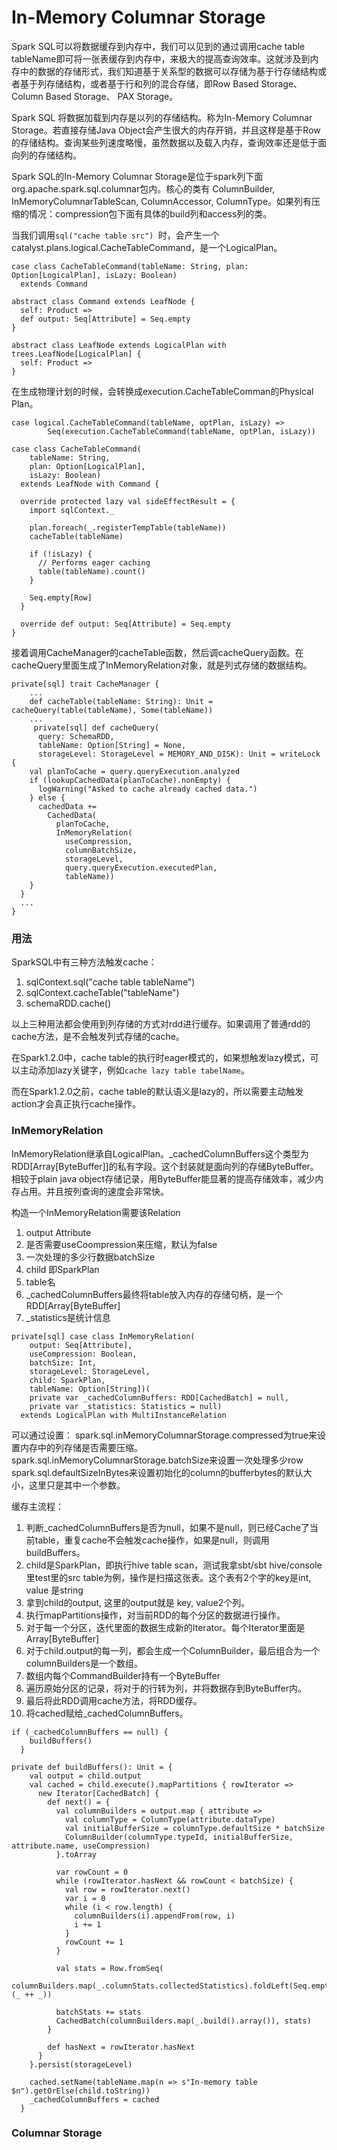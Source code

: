 # In-Memory Columnar Storage

Spark SQL可以将数据缓存到内存中，我们可以见到的通过调用cache table tableName即可将一张表缓存到内存中，来极大的提高查询效率。这就涉及到内存中的数据的存储形式，我们知道基于关系型的数据可以存储为基于行存储结构或者基于列存储结构，或者基于行和列的混合存储，即Row Based Storage、Column Based Storage、 PAX Storage。

Spark SQL 将数据加载到内存是以列的存储结构。称为In-Memory Columnar Storage。若直接存储Java Object会产生很大的内存开销，并且这样是基于Row的存储结构。查询某些列速度略慢，虽然数据以及载入内存，查询效率还是低于面向列的存储结构。

Spark SQL的In-Memory Columnar Storage是位于spark列下面org.apache.spark.sql.columnar包内。核心的类有 ColumnBuilder,  InMemoryColumnarTableScan, ColumnAccessor, ColumnType。如果列有压缩的情况：compression包下面有具体的build列和access列的类。

当我们调用```sql("cache table src") ```时，会产生一个catalyst.plans.logical.CacheTableCommand，是一个LogicalPlan。

```
case class CacheTableCommand(tableName: String, plan: Option[LogicalPlan], isLazy: Boolean)
  extends Command

abstract class Command extends LeafNode {
  self: Product =>
  def output: Seq[Attribute] = Seq.empty
}

abstract class LeafNode extends LogicalPlan with trees.LeafNode[LogicalPlan] {
  self: Product =>
}
```

在生成物理计划的时候，会转换成execution.CacheTableComman的Physical Plan。
```
case logical.CacheTableCommand(tableName, optPlan, isLazy) =>
        Seq(execution.CacheTableCommand(tableName, optPlan, isLazy))
```

```
case class CacheTableCommand(
    tableName: String,
    plan: Option[LogicalPlan],
    isLazy: Boolean)
  extends LeafNode with Command {

  override protected lazy val sideEffectResult = {
    import sqlContext._

    plan.foreach(_.registerTempTable(tableName))
    cacheTable(tableName)

    if (!isLazy) {
      // Performs eager caching
      table(tableName).count()
    }

    Seq.empty[Row]
  }

  override def output: Seq[Attribute] = Seq.empty
}
```

接着调用CacheManager的cacheTable函数，然后调cacheQuery函数。在cacheQuery里面生成了InMemoryRelation对象，就是列式存储的数据结构。
```
private[sql] trait CacheManager {
    ...
    def cacheTable(tableName: String): Unit = cacheQuery(table(tableName), Some(tableName))
    ...
     private[sql] def cacheQuery(
      query: SchemaRDD,
      tableName: Option[String] = None,
      storageLevel: StorageLevel = MEMORY_AND_DISK): Unit = writeLock {
    val planToCache = query.queryExecution.analyzed
    if (lookupCachedData(planToCache).nonEmpty) {
      logWarning("Asked to cache already cached data.")
    } else {
      cachedData +=
        CachedData(
          planToCache,
          InMemoryRelation(
            useCompression,
            columnBatchSize,
            storageLevel,
            query.queryExecution.executedPlan,
            tableName))
    }
  }
  ...
}
```

### 用法
SparkSQL中有三种方法触发cache：
1. sqlContext.sql("cache table tableName")
2. sqlContext.cacheTable("tableName")
3. schemaRDD.cache()

以上三种用法都会使用到列存储的方式对rdd进行缓存。如果调用了普通rdd的cache方法，是不会触发列式存储的cache。

在Spark1.2.0中，cache table的执行时eager模式的，如果想触发lazy模式，可以主动添加lazy关键字，例如```cache lazy table tabelName```。

而在Spark1.2.0之前，cache table的默认语义是lazy的，所以需要主动触发action才会真正执行cache操作。

### InMemoryRelation
 InMemoryRelation继承自LogicalPlan。_cachedColumnBuffers这个类型为RDD[Array[ByteBuffer]]的私有字段。这个封装就是面向列的存储ByteBuffer。相较于plain java object存储记录，用ByteBuffer能显著的提高存储效率，减少内存占用。并且按列查询的速度会非常快。

构造一个InMemoryRelation需要该Relation
1. output Attribute
2. 是否需要useCoompression来压缩，默认为false
3. 一次处理的多少行数据batchSize
4. child 即SparkPlan
5. table名
6. _cachedColumnBuffers最终将table放入内存的存储句柄，是一个RDD[Array[ByteBuffer]
7. _statistics是统计信息

```
private[sql] case class InMemoryRelation(
    output: Seq[Attribute],
    useCompression: Boolean,
    batchSize: Int,
    storageLevel: StorageLevel,
    child: SparkPlan,
    tableName: Option[String])(
    private var _cachedColumnBuffers: RDD[CachedBatch] = null,
    private var _statistics: Statistics = null)
  extends LogicalPlan with MultiInstanceRelation
```

可以通过设置：
spark.sql.inMemoryColumnarStorage.compressed为true来设置内存中的列存储是否需要压缩。
spark.sql.inMemoryColumnarStorage.batchSize来设置一次处理多少row
spark.sql.defaultSizeInBytes来设置初始化的column的bufferbytes的默认大小，这里只是其中一个参数。


缓存主流程：
1. 判断_cachedColumnBuffers是否为null，如果不是null，则已经Cache了当前table，重复cache不会触发cache操作，如果是null，则调用buildBuffers。
2. child是SparkPlan，即执行hive table scan，测试我拿sbt/sbt hive/console里test里的src table为例，操作是扫描这张表。这个表有2个字的key是int, value 是string
3. 拿到child的output, 这里的output就是 key, value2个列。
4. 执行mapPartitions操作，对当前RDD的每个分区的数据进行操作。
5. 对于每一个分区，迭代里面的数据生成新的Iterator。每个Iterator里面是Array[ByteBuffer]
6. 对于child.output的每一列，都会生成一个ColumnBuilder，最后组合为一个columnBuilders是一个数组。
7. 数组内每个CommandBuilder持有一个ByteBuffer
8. 遍历原始分区的记录，将对于的行转为列，并将数据存到ByteBuffer内。
9. 最后将此RDD调用cache方法，将RDD缓存。
10. 将cached赋给_cachedColumnBuffers。

```
if (_cachedColumnBuffers == null) {
    buildBuffers()
  }

private def buildBuffers(): Unit = {
    val output = child.output
    val cached = child.execute().mapPartitions { rowIterator =>
      new Iterator[CachedBatch] {
        def next() = {
          val columnBuilders = output.map { attribute =>
            val columnType = ColumnType(attribute.dataType)
            val initialBufferSize = columnType.defaultSize * batchSize
            ColumnBuilder(columnType.typeId, initialBufferSize, attribute.name, useCompression)
          }.toArray

          var rowCount = 0
          while (rowIterator.hasNext && rowCount < batchSize) {
            val row = rowIterator.next()
            var i = 0
            while (i < row.length) {
              columnBuilders(i).appendFrom(row, i)
              i += 1
            }
            rowCount += 1
          }

          val stats = Row.fromSeq(
            columnBuilders.map(_.columnStats.collectedStatistics).foldLeft(Seq.empty[Any])(_ ++ _))

          batchStats += stats
          CachedBatch(columnBuilders.map(_.build().array()), stats)
        }

        def hasNext = rowIterator.hasNext
      }
    }.persist(storageLevel)

    cached.setName(tableName.map(n => s"In-memory table $n").getOrElse(child.toString))
    _cachedColumnBuffers = cached
  }
```

### Columnar Storage



